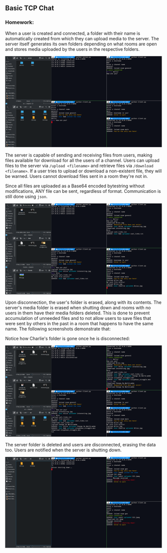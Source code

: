 ## Basic TCP Chat

### Homework:

When a user is created and connected, a folder with their name is automatically created from which they can upload media to the server. The server itself generates its own folders depending on what rooms are open and stores media uploaded by the users in the respective folders.

![Folders being made upon connection](screenshots/term.png)

The server is capable of sending and receiving files from users, making files available for download for all the users of a channel. Users can upload files to the server via `/upload <filename>` and retrieve files via `/download <filename>`. If a user tries to upload or download a non-existent file, they will be warned. Users cannot download files sent in a room they're not in.

Since all files are uploaded as a Base64 encoded bytestring without modifications, ANY file can be sent, regardless of format. Communication is still done using `json`.

![Upload/Download test](screenshots/file_transfer.png)

Upon disconnection, the user's folder is erased, along with its contents. The server's media folder is erased when shutting down and rooms with no users in them have their media folders deleted. This is done to prevent accumulation of unneeded files and to not allow users to save files that were sent by others in the past in a room that happens to have the same name. The following screenshots demonstrate that:

Notice how Charlie's folder is gone once he is disconnected:

![Upload/Download test](screenshots/exit.png)

The server folder is deleted and users are disconnected, erasing the data too. Users are notified when the server is shutting down.

![Upload/Download test](screenshots/shutdown.png)